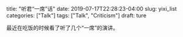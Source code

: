 title: "听君“一席”话"
date: 2019-07-17T22:28:23-04:00
slug: yixi_list
categories: ["Talk"]
tags: ["Talk", "Criticism"]
draft: ture

最近在吃饭的时候看了听了几个“一席”的演讲。
